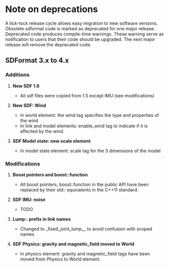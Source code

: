 # Note on deprecations
A tick-tock release cycle allows easy migration to new software versions.
Obsolete sdformat code is marked as deprecated for one major release.
Deprecated code produces compile-time warnings. These warning serve as
notification to users that their code should be upgraded. The next major
release will remove the deprecated code.

## SDFormat 3.x to 4.x

### Additions

1. **New SDF 1.6**
   + All sdf files were copied from 1.5 except IMU (see modifications)

1. **New SDF: Wind**
   + In world element: the wind tag specifies the type and properties of the
     wind
   + In link and model elements: enable_wind tag to indicate if it is affected
     by the wind.

1. **SDF Model state: new scale element**
   + In model state element: scale tag for the 3 dimensions of the model

### Modifications

1. **Boost pointers and boost::function**
   + All boost pointers, boost::function in the public API have been replaced
     by their std:: equivalents in the C++11 standard.

1. **SDF IMU: noise**
   + TODO

1. **Lump:: prefix in link names**
   + Changed to \_fixed_joint_lump__ to avoid confusion with scoped names

1. **SDF Physics: gravity and magnetic_field moved to World**
   + In physics element: gravity and magnetic_field tags have been moved
     from Physics to World element.

